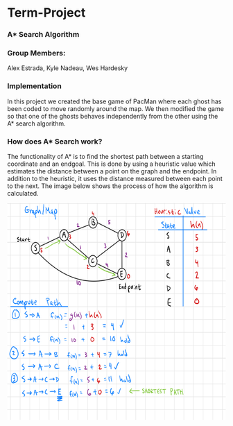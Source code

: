 # Term-Project
### A* Search Algorithm
### Group Members:
  Alex Estrada, Kyle Nadeau, Wes Hardesky
  
### Implementation
In this project we created the base game of PacMan where each ghost has been coded to move randomly around the map. We then modified the game so that one of the ghosts behaves independently from the other using the A* search algorithm.

### How does A* Search work?
The functionality of A* is to find the shortest path between a starting coordinate and an endgoal. This is done by using a heuristic value which estimates the distance between a point on the graph and the endpoint. In addition to the heuristic, it uses the distance measured between each point to the next. The image below shows the process of how the algorithm is calculated.


<img src="https://raw.githubusercontent.com/aestrada30/Term-Project/main/AStar.png" height="500" width="700" >
